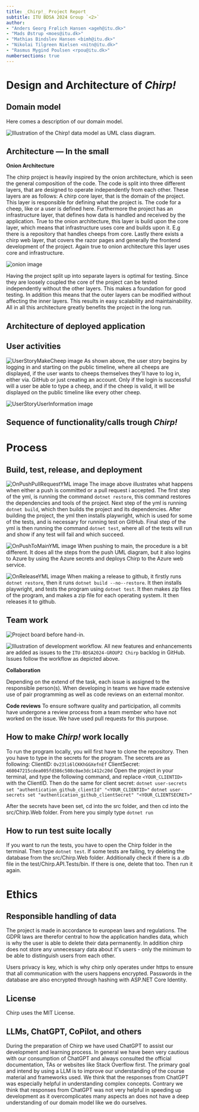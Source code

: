 ```yaml
---
title: _Chirp!_ Project Report
subtitle: ITU BDSA 2024 Group `<2>`
author:
- "Anders Georg Frølich Hansen <ageh@itu.dk>"
- "Mads Østrup <moes@itu.dk>"
- "Mathias Bindslev Hansen <bimh@itu.dk>"
- "Nikolai Tilgreen Nielsen <nitn@itu.dk>"
- "Rasmus Mygind Poulsen <rpou@itu.dk>"
numbersections: true
---
```


# Design and Architecture of _Chirp!_


## Domain model
<!---
Provide an illustration of your domain model. Make sure that it is correct and complete. In case you are using ASP.NET Identity, make sure to illustrate that accordingly.
-->
 
Here comes a description of our domain model.

![Illustration of the _Chirp!_ data model as UML class diagram.](images/domain_model.png)

## Architecture — In the small
<!---
Illustrate the organization of your code base. That is, illustrate which layers exist in your (onion) architecture. Make sure to illustrate which part of your code is residing in which layer.
-->

**Onion Architecture**

The chirp project is heavily inspired by the onion architecture, which is seen the general composition of the code. The code is split into three different layers, that are designed to operate independently from each other. These layers are as follows: 
A chirp core layer, that is the domain of the project. This layer is responsible for defining what the project is. The code for a cheep, like or a user is defined here. 
Furthermore the project has an infrastructure layer, that defines how data is handled and received by the application. True to the onion architecture, this layer is build upon the core layer, which means that infrastructure uses core and builds upon it. E.g there is a repository that handles cheeps from core. 
Lastly there exists a chirp web layer, that covers the razor pages and generally the frontend development of the project. Again true to onion architecture this layer uses core and infrastructure.

![onion image](images/onion.png)

Having the project split up into separate layers is optimal for testing. Since they are loosely coupled the core of the project can be tested independently without the other layers. This makes a foundation for good testing. In addition this means that the outer layers can be modified without affecting the inner layers. This results in easy scalability and maintainability. All in all this architecture greatly benefits the project in the long run.


## Architecture of deployed application
<!---
Illustrate the architecture of your deployed application. Remember, you developed a client-server application. Illustrate the server component and to where it is deployed, illustrate a client component, and show how these communicate with each other.
-->

## User activities
<!---
Illustrate typical scenarios of a user journey through your Chirp! application. That is, start illustrating the first page that is presented to a non-authorized user, illustrate what a non-authorized user can do with your Chirp! application, and finally illustrate what a user can do after authentication.

Make sure that the illustrations are in line with the actual behavior of your application.
-->

![UserStoryMakeCheep image](images/UserStoryMakeCheep.drawio.png)
As shown above, the user story begins by logging in and starting on the public timeline, where all cheeps are displayed, if the user wants to cheeps themselves they'll have to log in, either via. GitHub or just creating an account. Only if the login is successful will a user be able to type a cheep, and if the cheep is valid, it will be displayed on the public timeline like every other cheep.

![UserStoryUserInformation image](images/UserStoryUserInformation.png)


## Sequence of functionality/calls trough _Chirp!_
<!---
With a UML sequence diagram, illustrate the flow of messages and data through your Chirp! application. Start with an HTTP request that is send by an unauthorized user to the root endpoint of your application and end with the completely rendered web-page that is returned to the user.

Make sure that your illustration is complete. That is, likely for many of you there will be different kinds of "calls" and responses. Some HTTP calls and responses, some calls and responses in C# and likely some more. (Note the previous sentence is vague on purpose. I want that you create a complete illustration.) FREE
-->

# Process

## Build, test, release, and deployment
<!---
Illustrate with a UML activity diagram how your Chirp! applications are build, tested, released, and deployed. That is, illustrate the flow of activities in your respective GitHub Actions workflows.

Describe the illustration briefly, i.e., how your application is built, tested, released, and deployed.
-->

![OnPushPullRequestYML image](images/OnPushPullRequestYML.png)
The image above illustrates what happens when either a push is committed or a pull request i accepted. The first step of the yml, is running the command `dotnet restore`, this command restores the dependencies and tools of the project. Next step of the yml is running `dotnet build`, which then builds the project and its dependencies. After building the project, the yml then installs playwright, which is used for some of the tests, and is necessary for running test on GitHub. Final step of the yml is then running the command `dotnet test`, where all of the tests will run and show if any test will fail and which succeed.

![OnPushToMainYML image](images/OnPushToMainYML.png)
When pushing to main, the procedure is a bit different. It does all the steps from the push UML diagram, but it also logins to Azure by using the Azure secrets and deploys Chirp to the Azure web service.

![OnReleaseYML image](images/OnReleaseYML.png)
When making a release to github, it firstly runs `dotnet restore`, then it runs `dotnet build --no--restore`. It then installs playwright, and tests the program using `dotnet test`. It then makes zip files of the program, and makes a zip file for each operating system. It then releases it to github.


## Team work
<!---
Show a screenshot of your project board right before hand-in. Briefly describe which tasks are still unresolved, i.e., which features are missing from your applications or which functionality is incomplete.

Briefly describe and illustrate the flow of activities that happen from the new creation of an issue (task description), over development, etc. until a feature is finally merged into the main branch of your repository.
-->
![Project board before hand-in.](images/Projectboard_16-12-2024.png)
<!--
HVAD SKAL TILFØJES HER??
 -->


![Illustration of development workflow.](images/ProjectBoard.png)
All new features and enhancements are added as issues to the `ITU-BDSA2024-GROUP2 Chirp` backlog in GitHub. Issues follow the workflow as depicted above.

**Collaboration**

Depending on the extend of the task, each issue is assigned to the responsible person(s). When developing in teams we have made extensive use of pair programming as well as code reviews on an external monitor.

<!--
**Development**
During the development process we have followed a trunk-based branching strategy using short-lived feature branches for each issue.
RYK TIL ANDEN SEKTION
 -->

**Code reviews**
To ensure software quality and participation, all commits have undergone a review process from a team member who have not worked on the issue. We have used pull requests for this purpose.


## How to make _Chirp!_ work locally
<!---
There has to be some documentation on how to come from cloning your project to a running system. That is, Adrian or Helge have to know precisely what to do in which order. Likely, it is best to describe how we clone your project, which commands we have to execute, and what we are supposed to see then.
-->

To run the program locally, you will first have to clone the repository. Then you have to type in the secrets for the program. The secrets are as following:
ClientID: `Ov23li6lCKKhGGXefnEf`
ClientSecret: `460047215cdea005fd386c508c0ae3dc1412c20d`
Open the project in your terminal, and type the following command, and replace `<YOUR_CLIENTID>` with the ClientID. Then do the same for client secret:
`dotnet user-secrets set "authentication_github_clientId" "<YOUR_CLIENTID>"`
`dotnet user-secrets set "authentication_github_clientSecret" "<YOUR_CLIENTSECRET>"`

After the secrets have been set, cd into the src folder, and then cd into the src/Chirp.Web folder. From here you simply type `dotnet run`

## How to run test suite locally
<!---
List all necessary steps that Adrian or Helge have to perform to execute your test suites. Here, you can assume that we already cloned your repository in the step above.

Briefly describe what kinds of tests you have in your test suites and what they are testing.
-->

If you want to run the tests, you have to open the Chirp folder in the terminal. Then type `dotnet test`. If some tests are failing, try deleting the database from the src/Chirp.Web folder. Additionally check if there is a .db file in the test/Chirp.API.Tests/bin. If there is one, delete that too. Then run it again.

# Ethics

## Responsible handling of data
The project is made in accordance to european laws and regulations. The GDPR laws are therefor central to how the application handles data, which is why the user is able to delete their data permanently. In addition chirp does not store any unnecessary data about it's users - only the minimum to be able to distinguish users from each other. 

Users privacy is key, which is why chirp only operates under https to ensure that all communication with the users happens encrypted. Passwords in the database are also encrypted through hashing with ASP.NET Core Identity.


## License
<!---
State which software license you chose for your application.
-->
Chirp uses the MIT License. 

## LLMs, ChatGPT, CoPilot, and others
<!---
State which LLM(s) were used during development of your project. In case you were not using any, just state so. In case you were using an LLM to support your development, briefly describe when and how it was applied. Reflect in writing to which degree the responses of the LLM were helpful. Discuss briefly if application of LLMs sped up your development or if the contrary was the case. 
-->
During the preparation of Chirp we have used ChatGPT to assist our development and learning process. In general we have been very cautious with our consumption of ChatGPT and always consulted the official documentation, TAs or websites like Stack Overflow first. The primary goal and intend by using a LLM is to improve our understanding of the course material and frameworks used. We think that the responses from ChatGPT was especially helpful in understanding complex concepts. Contrary we think that responses from ChatGPT was not very helpful in speeding up development as it overcomplicates many aspects an does not have a deep understanding of our domain model like we do ourselves.

